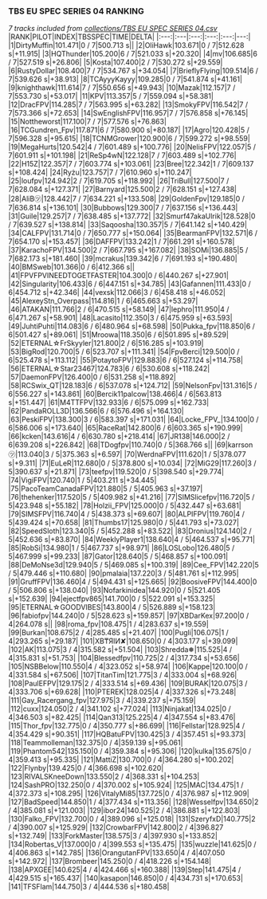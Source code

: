 ### TBS EU SPEC SERIES 04 RANKING
*7 tracks included from [collections/TBS EU SPEC SERIES 04.csv](/collections/TBS%20EU%20SPEC%20SERIES%2004.csv)*
|RANK|PILOT|INDEX|TBSSPEC|TIME|DELTA|
|:---:|:---|:---:|:---:|:---:|---:|
|1|DirtyMuffin|101.471|0 / 7|500.713 s||
|2|OliHawk|103.671|0 / 7|512.628 s|+11.915|
|3|HQThunder|105.200|6 / 7|521.033 s|+20.320|
|4|mv|106.685|6 / 7|527.519 s|+26.806|
|5|Kosta|107.400|2 / 7|530.272 s|+29.559|
|6|RustyDollar|108.400|7 / 7|534.767 s|+34.054|
|7|BrieflyFlying|109.514|6 / 7|539.626 s|+38.913|
|8|TCAyyyKayyy|109.285|0 / 7|541.874 s|+41.161|
|9|knighthawk|111.614|7 / 7|550.656 s|+49.943|
|10|Mazak|112.157|7 / 7|553.730 s|+53.017|
|11|KPV|113.357|5 / 7|559.094 s|+58.381|
|12|DracFPV|114.285|7 / 7|563.995 s|+63.282|
|13|SmokyFPV|116.542|7 / 7|573.366 s|+72.653|
|14|SwEnglishFPV|116.957|7 / 7|576.858 s|+76.145|
|15|Nottheworst|117.100|7 / 7|577.576 s|+76.863|
|16|TCGundren_Fpv|117.871|6 / 7|580.900 s|+80.187|
|17|Agro|120.428|5 / 7|596.328 s|+95.615|
|18|TCNMGrower|120.900|6 / 7|599.272 s|+98.559|
|19|MegaHurts|120.542|4 / 7|601.489 s|+100.776|
|20|NelisFPV|122.057|5 / 7|601.911 s|+101.198|
|21|ReSp4wN|122.128|7 / 7|603.489 s|+102.776|
|22|H15Z|122.357|7 / 7|603.774 s|+103.061|
|23|Bree|122.342|1 / 7|609.137 s|+108.424|
|24|Ryżu|123.757|7 / 7|610.960 s|+110.247|
|25|loufpv|124.942|2 / 7|619.705 s|+118.992|
|26|TriBull|127.500|7 / 7|628.084 s|+127.371|
|27|Barnyard|125.500|2 / 7|628.151 s|+127.438|
|28|AliB㋡|128.442|7 / 7|634.221 s|+133.508|
|29|GoldenFpv|129.185|0 / 7|636.814 s|+136.101|
|30|Bubbows|129.300|7 / 7|637.156 s|+136.443|
|31|Guile|129.257|7 / 7|638.485 s|+137.772|
|32|Smurf47akaUlrik|128.528|0 / 7|639.527 s|+138.814|
|33|Saqoosha|130.357|5 / 7|641.142 s|+140.429|
|34|CALFPV|131.714|0 / 7|650.777 s|+150.064|
|35|BearmanFPV|132.571|6 / 7|654.170 s|+153.457|
|36|DAFFPV|133.242|1 / 7|661.291 s|+160.578|
|37|KarachoFPV|134.500|2 / 7|667.795 s|+167.082|
|38|SOMi|136.885|5 / 7|682.173 s|+181.460|
|39|mcrakus|139.342|6 / 7|691.193 s|+190.480|
|40|BMSweb|101.366|0 / 6|412.366 s||
|41|FPVFPVINEEDTOGETFASTER|104.300|0 / 6|440.267 s|+27.901|
|42|Singularity|106.433|6 / 6|447.151 s|+34.785|
|43|Gafannen|111.433|0 / 6|454.712 s|+42.346|
|44|vexsk|112.066|3 / 6|458.418 s|+46.052|
|45|AlexeyStn_Overpass|114.816|1 / 6|465.663 s|+53.297|
|46|ATAKAN|111.766|2 / 6|470.515 s|+58.149|
|47|lephro|111.950|4 / 6|471.267 s|+58.901|
|48|Lacasito|112.350|3 / 6|475.959 s|+63.593|
|49|JuhtiPuhti|114.083|6 / 6|480.964 s|+68.598|
|50|Pukka_fpv|118.850|6 / 6|501.427 s|+89.061|
|51|Mroowa|118.350|6 / 6|501.895 s|+89.529|
|52|ETERNAL☆FrSkyyler|121.800|2 / 6|516.285 s|+103.919|
|53|BigRod|120.700|5 / 6|523.707 s|+111.341|
|54|FpvBerci|129.500|0 / 6|525.478 s|+113.112|
|55|PotaytoFPV|129.883|6 / 6|527.124 s|+114.758|
|56|ETERNAL☆Star23467|124.783|6 / 6|530.608 s|+118.242|
|57|DaemonFPV|126.400|0 / 6|531.258 s|+118.892|
|58|RCSwix_QT|128.183|6 / 6|537.078 s|+124.712|
|59|NelsonFpv|131.316|5 / 6|556.227 s|+143.861|
|60|Bercik11palcow|138.466|4 / 6|563.813 s|+151.447|
|61|M4TTFPV|132.933|6 / 6|575.099 s|+162.733|
|62|PandaROLL3D|136.566|6 / 6|576.496 s|+164.130|
|63|PeskiFPV|138.300|3 / 6|583.397 s|+171.031|
|64|Locke_FPV_|134.100|0 / 6|586.006 s|+173.640|
|65|RaceRat|142.800|6 / 6|603.365 s|+190.999|
|66|kcken|143.616|4 / 6|630.780 s|+218.414|
|67|JR138|146.000|2 / 6|639.208 s|+226.842|
|68|TDogfpv|110.740|0 / 5|368.766 s||
|69|karrson㋡|113.040|3 / 5|375.363 s|+6.597|
|70|WerdnaFPV|111.620|1 / 5|378.077 s|+9.311|
|71|EuLeR|112.680|0 / 5|378.800 s|+10.034|
|72|MiG29|117.260|3 / 5|390.637 s|+21.871|
|73|teefpv|119.520|0 / 5|398.540 s|+29.774|
|74|VigiFPV|120.740|1 / 5|403.211 s|+34.445|
|75|PacoTeamCanadaFPV|121.880|5 / 5|405.963 s|+37.197|
|76|thehenker|117.520|5 / 5|409.982 s|+41.216|
|77|SIMSlicefpv|116.720|5 / 5|423.948 s|+55.182|
|78|Holzii_FPV|125.000|0 / 5|432.447 s|+63.681|
|79|SIMSFPV|116.740|4 / 5|438.373 s|+69.607|
|80|ALPIFPV|119.760|4 / 5|439.424 s|+70.658|
|81|Thumbs17|125.980|0 / 5|441.793 s|+73.027|
|82|SpeedSloth|123.340|5 / 5|452.288 s|+83.522|
|83|Dronius|124.140|2 / 5|452.636 s|+83.870|
|84|WeeklyPlayer1|138.640|4 / 5|464.537 s|+95.771|
|85|RobSi|134.980|1 / 5|467.737 s|+98.971|
|86|LOSLobo|126.480|5 / 5|467.999 s|+99.233|
|87|Gator|128.640|5 / 5|468.857 s|+100.091|
|88|DeMoNse3d|129.940|5 / 5|469.085 s|+100.319|
|89|Cee_FPV|142.220|5 / 5|479.446 s|+110.680|
|90|pmalaia|137.220|3 / 5|481.761 s|+112.995|
|91|GruffFPV|136.460|4 / 5|494.431 s|+125.665|
|92|BoosiveFPV|144.400|0 / 5|506.806 s|+138.040|
|93|Nofarkinidea|144.920|0 / 5|521.405 s|+152.639|
|94|ejectfpv865|141.700|0 / 5|522.091 s|+153.325|
|95|ETERNAL☆GOODVIBES|143.800|4 / 5|526.889 s|+158.123|
|96|fabiofpv|144.240|0 / 5|528.623 s|+159.857|
|97|XBDarKex|97.200|0 / 4|264.078 s||
|98|roma_fpv|108.475|1 / 4|283.637 s|+19.559|
|99|Burkan|108.675|2 / 4|285.485 s|+21.407|
|100|Pugli|106.075|1 / 4|293.265 s|+29.187|
|101|XB₸ЯIИ✘|108.650|0 / 4|303.177 s|+39.099|
|102|AK|113.075|3 / 4|315.582 s|+51.504|
|103|Shredda❅|115.525|4 / 4|315.831 s|+51.753|
|104|Blessedfpv|110.725|2 / 4|317.734 s|+53.656|
|105|NSBBelow|110.550|4 / 4|323.052 s|+58.974|
|106|Kappe|120.100|0 / 4|331.584 s|+67.506|
|107|TitanTim|121.775|3 / 4|333.004 s|+68.926|
|108|PaulEFPV|129.175|2 / 4|333.514 s|+69.436|
|109|BURAK|120.075|3 / 4|333.706 s|+69.628|
|110|PTEREK|128.025|4 / 4|337.326 s|+73.248|
|111|Gay_Racergang_fpv|127.975|3 / 4|339.237 s|+75.159|
|112|cuxx|124.050|2 / 4|341.102 s|+77.024|
|113|Ninjakat|134.025|0 / 4|346.503 s|+82.425|
|114|Qan313|125.225|4 / 4|347.554 s|+83.476|
|115|Thor_fpv|132.775|0 / 4|350.777 s|+86.699|
|116|Fellstar|128.925|4 / 4|354.429 s|+90.351|
|117|HQBatuFPV|130.425|3 / 4|357.451 s|+93.373|
|118|Teammolleman|132.375|0 / 4|359.139 s|+95.061|
|119|Phantom542|135.150|0 / 4|359.384 s|+95.306|
|120|kulka|135.675|0 / 4|359.413 s|+95.335|
|121|MattiZ|130.700|0 / 4|364.280 s|+100.202|
|122|Flynby|139.425|0 / 4|366.698 s|+102.620|
|123|RIVALSKneeDown|133.550|2 / 4|368.331 s|+104.253|
|124|SashPRO|132.250|0 / 4|370.002 s|+105.924|
|125|MAC|134.475|1 / 4|372.373 s|+108.295|
|126|VitalyMi85|137.725|0 / 4|376.987 s|+112.909|
|127|BadSpeed|144.850|1 / 4|377.434 s|+113.356|
|128|Wesselfpv|134.650|2 / 4|385.081 s|+121.003|
|129|ibor24|140.525|2 / 4|386.881 s|+122.803|
|130|Falko_FPV|132.700|0 / 4|389.096 s|+125.018|
|131|SzeryfxD|140.775|2 / 4|390.007 s|+125.929|
|132|CrowbarFPV|142.800|2 / 4|396.827 s|+132.749|
|133|ForkMaster|138.575|3 / 4|397.930 s|+133.852|
|134|Robertas_V|137.000|0 / 4|399.553 s|+135.475|
|135|wuzzle|141.625|0 / 4|406.863 s|+142.785|
|136|OrangutanFPV|133.650|4 / 4|407.050 s|+142.972|
|137|Brombeer|145.250|0 / 4|418.226 s|+154.148|
|138|APXGEE|140.625|4 / 4|424.466 s|+160.388|
|139|Step|141.475|4 / 4|429.515 s|+165.437|
|140|kasapon|146.850|0 / 4|434.731 s|+170.653|
|141|TFSFlam|144.750|3 / 4|444.536 s|+180.458|
